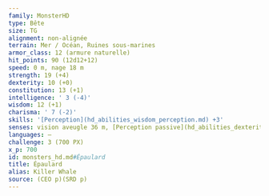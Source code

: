 ```yaml
---
family: MonsterHD
type: Bête
size: TG
alignment: non-alignée
terrain: Mer / Océan, Ruines sous-marines
armor_class: 12 (armure naturelle)
hit_points: 90 (12d12+12)
speed: 0 m, nage 18 m
strength: 19 (+4)
dexterity: 10 (+0)
constitution: 13 (+1)
intelligence: ' 3 (-4)'
wisdom: 12 (+1)
charisma: ' 7 (-2)'
skills: '[Perception](hd_abilities_wisdom_perception.md) +3'
senses: vision aveugle 36 m, [Perception passive](hd_abilities_dexterity_perception_passive.md) 13
languages: —
challenge: 3 (700 PX)
x_p: 700
id: monsters_hd.md#Épaulard
title: Épaulard
alias: Killer Whale
source: (CEO p)(SRD p)
---
```


